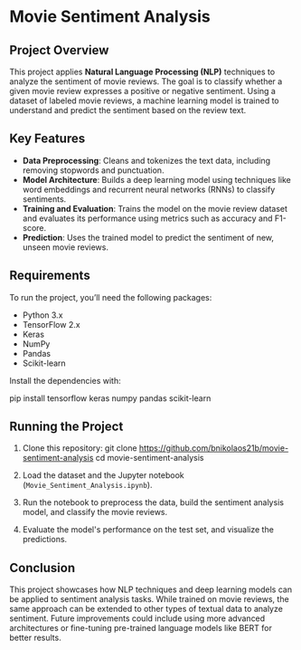 # Movie Sentiment Analysis

## Project Overview

This project applies **Natural Language Processing (NLP)** techniques to analyze the sentiment of movie reviews. The goal is to classify whether a given movie review expresses a positive or negative sentiment. Using a dataset of labeled movie reviews, a machine learning model is trained to understand and predict the sentiment based on the review text.

## Key Features

- **Data Preprocessing**: Cleans and tokenizes the text data, including removing stopwords and punctuation.
- **Model Architecture**: Builds a deep learning model using techniques like word embeddings and recurrent neural networks (RNNs) to classify sentiments.
- **Training and Evaluation**: Trains the model on the movie review dataset and evaluates its performance using metrics such as accuracy and F1-score.
- **Prediction**: Uses the trained model to predict the sentiment of new, unseen movie reviews.

## Requirements

To run the project, you’ll need the following packages:
- Python 3.x
- TensorFlow 2.x
- Keras
- NumPy
- Pandas
- Scikit-learn

Install the dependencies with:

pip install tensorflow keras numpy pandas scikit-learn

## Running the Project

1. Clone this repository:
   git clone https://github.com/bnikolaos21b/movie-sentiment-analysis
   cd movie-sentiment-analysis

2. Load the dataset and the Jupyter notebook (`Movie_Sentiment_Analysis.ipynb`).

3. Run the notebook to preprocess the data, build the sentiment analysis model, and classify the movie reviews.

4. Evaluate the model's performance on the test set, and visualize the predictions.

## Conclusion

This project showcases how NLP techniques and deep learning models can be applied to sentiment analysis tasks. While trained on movie reviews, the same approach can be extended to other types of textual data to analyze sentiment. Future improvements could include using more advanced architectures or fine-tuning pre-trained language models like BERT for better results.


